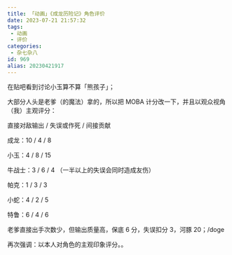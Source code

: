 ```yaml
---
title: 「动画」《成龙历险记》角色评价
date: 2023-07-21 21:57:32
tags:
 - 动画
 - 评价
categories:
 - 杂七杂八
id: 969
alias: 20230421917
---
```


在贴吧看到讨论小玉算不算「熊孩子」；

<!--more-->

大部分人头是老爹（的魔法）拿的，所以把 MOBA 计分改一下，并且以观众视角（我）主观评分：

直接对敌输出 / 失误或作死 / 间接贡献

成龙：10 / 4 / 8

小玉：4 / 8 / 15

牛战士：3 / 6 / 4 （一半以上的失误会同时造成友伤）

帕克：1 / 3 / 3

小蛇：4 / 2 / 5

特鲁：6 / 4 / 6

老爹直接出手次数少，但输出质量高，保底 6 分，失误扣分 3，河豚 20；/doge

再次强调：以本人对角色的主观印象评分。。
